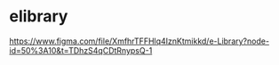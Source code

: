 # elibrary

https://www.figma.com/file/XmfhrTFFHlq4IznKtmikkd/e-Library?node-id=50%3A10&t=TDhzS4qCDtRnypsQ-1
